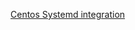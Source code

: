 [Centos Systemd integration](https://github.com/docker-library/docs/tree/master/centos#systemd-integration)
